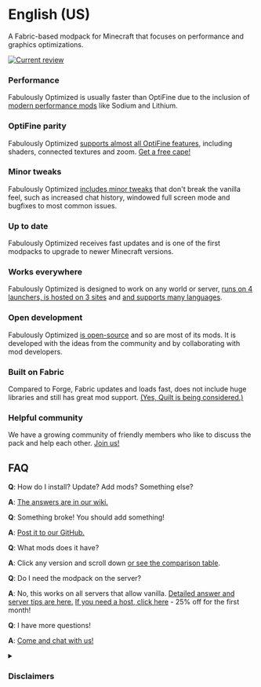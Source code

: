 # English (US)

A Fabric-based modpack for Minecraft that focuses on performance and graphics optimizations. 

[![Current review](https://img.youtube.com/vi/bb8G9X5Q_4I/maxresdefault.jpg)](https://www.youtube.com/watch?v=bb8G9X5Q_4I)

### Performance

Fabulously Optimized is usually faster than OptiFine due to the inclusion of [modern performance mods][1] like Sodium and Lithium.

### OptiFine parity

Fabulously Optimized [supports almost all OptiFine features][2], including shaders, connected textures and zoom. [Get a free cape!][3]

### Minor tweaks

Fabulously Optimized [includes minor tweaks][4] that don't break the vanilla feel, such as increased chat history, windowed full screen mode and bugfixes to most common issues.

### Up to date

Fabulously Optimized receives fast updates and is one of the first modpacks to upgrade to newer Minecraft versions.

### Works everywhere

Fabulously Optimized is designed to work on any world or server, [runs on 4 launchers, is hosted on 3 sites][5] and [and supports many languages][6].

### Open development

Fabulously Optimized [is open-source][7] and so are most of its mods. It is developed with the ideas from the community and by collaborating with mod developers.

### Built on Fabric

Compared to Forge, Fabric updates and loads fast, does not include huge libraries and still has great mod support. [(Yes, Quilt is being considered.)][8]

### Helpful community

We have a growing community of friendly members who like to discuss the pack and help each other. [Join us!][9]

## FAQ

**Q**: How do I install? Update? Add mods? Something else?

**A**: [The answers are in our wiki.][10]


**Q**: Something broke! You should add something!

**A**: [Post it to our GitHub.][7]


**Q**: What mods does it have? 

**A**: Click any version and scroll down [or see the comparison table][11].


**Q**: Do I need the modpack on the server?

**A**: No, this works on all servers that allow vanilla. [Detailed answer and server tips are here.][12] [If you need a host, click here][13] - 25% off for the first month!


**Q**: I have more questions!

**A**: [Come and chat with us!][9]

<details>
   <summary>
      <h3>Disclaimers</h3>
    </summary>
   
* The modpack has been set up to be compatible with the rules of most public third-party servers, but it is your responsibility to verify whether you are allowed to use it or not. By installing this modpack you agree that the modpack author, the mod developers and Mojang provide no warranties for using this modpack, every action you do with it is your own. 
   
    * The command */ghost* (provided by [AntiGhost][14]) may be disallowed by the rules on some servers [as it sends a slight amount of packets][15], but it is safe if you don't spam it, use only when you are stuck in blocks.
* This modpack is using [Starlight][18] for chunk optimization and [due to the way it works][19], disabling (or replacing) the mod will make your existing worlds initially load a bit slower. This is harmless, it simply means the game is calculating the lit up areas again with a different algorithm.
* This modpack disables the [third-party server disclaimer][16], so if you are using the multiplayer function, you also agree to the following: 
    > Caution: Online play is offered by third-party servers that are not owned, operated, or supervised by Mojang Studios or Microsoft. During online play, you may be exposed to unmoderated chat messages or other types of user-generated content that may not be suitable for everyone. 

    * You must also be aware that you can use [the "social interactions" screen][17] by pressing the key `P` in-game.

* Yes, you can fork/remix this pack [according to the license][20]. You cannot, however, use the "Fabulously Optimized" name or logo.
   
</details>

[1]: https://github.com/Fabulously-Optimized/fabulously-optimized/blob/main/INCLUDED-MODS.md#smooth
[2]: https://fabulously-optimized.gitbook.io/modpack/readme/give-up-optifine
[3]: https://fabulously-optimized.gitbook.io/modpack/readme/free-cape
[4]: https://github.com/Fabulously-Optimized/fabulously-optimized/blob/main/INCLUDED-MODS.md#functional
[5]: https://github.com/Fabulously-Optimized/fabulously-optimized#downloads
[6]: https://github.com/Fabulously-Optimized/wiki/blob/main/en-us/language-support.md
[7]: https://github.com/Fabulously-Optimized/fabulously-optimized
[8]: https://github.com/Fabulously-Optimized/fabulously-optimized/issues/257
[9]: https://discord.gg/yxaXtaQqdB
[10]: https://fabulously-optimized.gitbook.io/modpack/
[11]: https://github.com/Fabulously-Optimized/fabulously-optimized/blob/main/INCLUDED-MODS.md
[12]: https://fabulously-optimized.gitbook.io/modpack/readme/server-setup
[13]: https://www.bisecthosting.com/clients/aff.php?aff=2604

[14]: https://www.curseforge.com/minecraft/mc-mods/antighost
[15]: https://www.curseforge.com/minecraft/mc-mods/antighost?comment=103
[16]: https://minecraft.fandom.com/wiki/File:Multiplayer_disclaimer.png
[17]: https://minecraft.fandom.com/wiki/Social_Interactions_screen#Usage
[18]: https://www.curseforge.com/minecraft/mc-mods/starlight
[19]: https://github.com/PaperMC/Starlight/blob/fabric/TECHNICAL_DETAILS.md#chunk-save-format
[20]: https://github.com/Fabulously-Optimized/fabulously-optimized/blob/main/LICENSE.md
